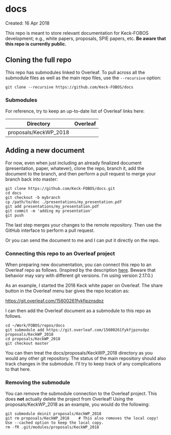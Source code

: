 # docs

Created: 16 Apr 2018

This repo is meant to store relevant documentation for Keck-FOBOS
development; e.g., white papers, proposals, SPIE papers, etc. **Be aware
that this repo is currently public.**

## Cloning the full repo

This repo has submodules linked to Overleaf.  To pull across all the
submodule files as well as the main repo files, use the `--recursive`
option:

`git clone --recursive https://github.com/Keck-FOBOS/docs`

### Submodules

For reference, try to keep an up-to-date list of Overleaf links here:

| Directory             | Overleaf |
| --------------------- | ------------- |
| proposals/KeckWP_2018 | [](https://www.overleaf.com/15600261fykfjpznsdpz#/59256766/) |

## Adding a new document

For now, even when just including an already finalized document
(presentation, paper, whatever), clone the repo, branch it, add the
document to the branch, and then perform a pull request to merge your
branch back into master:

```
git clone https://github.com/Keck-FOBOS/docs.git
cd docs
git checkout -b mybranch
cp /path/to/doc ./presentations/my_presentation.pdf
git add presentations/my_presentation.pdf
git commit -m 'adding my presentation'
git push
```

The last step merges your changes to the remote repository.  Then use
the GitHub interface to perform a pull request.

Or you can send the document to me and I can put it directly on the
repo.

### Connecting this repo to an Overleaf project

When preparing new documentation, you can connect this repo to an
Overleaf repo as follows.  (Inspired by the description
[here](https://abyvinod.github.io/gitsubmodules.html).  Beware that
behavior may vary with different git versions.  I'm using version
2.17.0.)

As an example, I started the 2018 Keck white paper on Overleaf.  The
share button in the Overleaf menu bar gives the repo location as:

https://git.overleaf.com/15600261fykfjpznsdpz

I can then add the Overleaf document as a submodule to this repo as
follows.

```
cd ~/Work/FOBOS/repos/docs
git submodule add https://git.overleaf.com/15600261fykfjpznsdpz proposals/KeckWP_2018
cd proposals/KeckWP_2018
git checkout master
```

You can then treat the docs/proposals/KeckWP_2018 directory as you would
any other git repository.  The status of the main repository should also
track changes in the submodule.  I'll try to keep track of any
complications to that here.

### Removing the submodule

You can remove the submodule connection to the Overleaf project.  This
does **not** actually delete the project from Overleaf!  Using the
proposals/KeckWP_2018 as an example, you would do the following:

```
git submodule deinit proposals/KeckWP_2018
git rm proposals/KeckWP_2018    # This also removes the local copy!  Use --cached option to keep the local copy.
rm -fR .git/modules/proposals/KeckWP_2018
```


